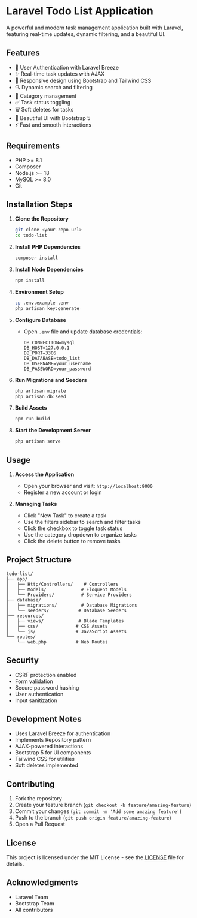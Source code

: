 # Laravel Todo List Application

A powerful and modern task management application built with Laravel, featuring real-time updates, dynamic filtering, and a beautiful UI.

## Features

- 🔐 User Authentication with Laravel Breeze
- ✨ Real-time task updates with AJAX
- 📱 Responsive design using Bootstrap and Tailwind CSS
- 🔍 Dynamic search and filtering
- 📂 Category management
- ✅ Task status toggling
- 🗑️ Soft deletes for tasks
- 🎨 Beautiful UI with Bootstrap 5
- ⚡ Fast and smooth interactions

## Requirements

- PHP >= 8.1
- Composer
- Node.js >= 18
- MySQL >= 8.0
- Git

## Installation Steps

1. **Clone the Repository**
   ```bash
   git clone <your-repo-url>
   cd todo-list
   ```

2. **Install PHP Dependencies**
   ```bash
   composer install
   ```

3. **Install Node Dependencies**
   ```bash
   npm install
   ```

4. **Environment Setup**
   ```bash
   cp .env.example .env
   php artisan key:generate
   ```

5. **Configure Database**
   - Open `.env` file and update database credentials:
     ```
     DB_CONNECTION=mysql
     DB_HOST=127.0.0.1
     DB_PORT=3306
     DB_DATABASE=todo_list
     DB_USERNAME=your_username
     DB_PASSWORD=your_password
     ```

6. **Run Migrations and Seeders**
   ```bash
   php artisan migrate
   php artisan db:seed
   ```

7. **Build Assets**
   ```bash
   npm run build
   ```

8. **Start the Development Server**
   ```bash
   php artisan serve
   ```

## Usage

1. **Access the Application**
   - Open your browser and visit: `http://localhost:8000`
   - Register a new account or login

2. **Managing Tasks**
   - Click "New Task" to create a task
   - Use the filters sidebar to search and filter tasks
   - Click the checkbox to toggle task status
   - Use the category dropdown to organize tasks
   - Click the delete button to remove tasks

## Project Structure

```
todo-list/
├── app/
│   ├── Http/Controllers/    # Controllers
│   ├── Models/             # Eloquent Models
│   └── Providers/          # Service Providers
├── database/
│   ├── migrations/         # Database Migrations
│   └── seeders/           # Database Seeders
├── resources/
│   ├── views/             # Blade Templates
│   ├── css/              # CSS Assets
│   └── js/               # JavaScript Assets
└── routes/
    └── web.php           # Web Routes
```

## Security

- CSRF protection enabled
- Form validation
- Secure password hashing
- User authentication
- Input sanitization

## Development Notes

- Uses Laravel Breeze for authentication
- Implements Repository pattern
- AJAX-powered interactions
- Bootstrap 5 for UI components
- Tailwind CSS for utilities
- Soft deletes implemented

## Contributing

1. Fork the repository
2. Create your feature branch (`git checkout -b feature/amazing-feature`)
3. Commit your changes (`git commit -m 'Add some amazing feature'`)
4. Push to the branch (`git push origin feature/amazing-feature`)
5. Open a Pull Request

## License

This project is licensed under the MIT License - see the [LICENSE](LICENSE) file for details.

## Acknowledgments

- Laravel Team
- Bootstrap Team
- All contributors
